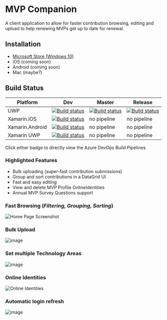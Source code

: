 # MVP Companion 

A client application to allow for faster contribution browsing, editing and upload to help renewing MVPs get up to date for renewal.

## Installation
- [Microsoft Store (Windows 10)](https://www.microsoft.com/store/apps/9NRXNX3WLH77) 
- iOS (coming soon)
- Android (coming soon)
- Mac (maybe?)

## Build Status
| Platform | Dev | Master | Release |
|----------|-----|--------|---------|
| UWP | [![Build status](https://lance.visualstudio.com/MVP%20Companion%20Ops/_apis/build/status/MVP%20Companion%20-%20Dev)](https://lance.visualstudio.com/MVP%20Companion%20Ops/_build/latest?definitionId=8) | [![Build status](https://lance.visualstudio.com/MVP%20Companion%20Ops/_apis/build/status/MVP%20Companion%20UWP%20Master)](https://lance.visualstudio.com/MVP%20Companion%20Ops/_build/latest?definitionId=6) |  [![Build status](https://lance.visualstudio.com/MVP%20Companion%20Ops/_apis/build/status/MVP%20Companion%20UWP%20Release)](https://lance.visualstudio.com/MVP%20Companion%20Ops/_build/latest?definitionId=5) |
| Xamarin.iOS | [![Build status](https://lance.visualstudio.com/MVP%20Companion%20Ops/_apis/build/status/XF%20iOS)](https://lance.visualstudio.com/MVP%20Companion%20Ops/_build/latest?definitionId=7)  |  no pipeline | no pipeline |
| Xamarin.Android | [![Build status](https://lance.visualstudio.com/MVP%20Companion%20Ops/_apis/build/status/XF%20Android)](https://lance.visualstudio.com/MVP%20Companion%20Ops/_build/latest?definitionId=13)  |  no pipeline | no pipeline |
| Xamarin UWP | [![Build status](https://lance.visualstudio.com/MVP%20Companion%20Ops/_apis/build/status/XF%20iOS)](https://lance.visualstudio.com/MVP%20Companion%20Ops/_build/latest?definitionId=7)  |  no pipeline | no pipeline |

Click either badge to directly view the Azure DevOps Build Pipelines

### Highlighted Features
- Bulk uploading (super-fast contribution submissions)
- Group and sort contributions in a DataGrid UI
- Fast and easy editing
- View and delete MVP Profile OnlineIdentities
- Annual MVP Survey Questions support

### Fast Browsing (*Filtering, Grouping, Sorting*)
![Home Page Screenshot](https://user-images.githubusercontent.com/3520532/50461373-06566300-094c-11e9-881b-e449784d610b.png)

### Bulk Upload
![image](https://content.screencast.com/users/lance.mccarthy/folders/Snagit/media/054a5bfe-3d1f-4aec-b4df-1473d662e789/03.09.2018-18.36.GIF)

### Set multiple Technology Areas
![image](https://dvlup.blob.core.windows.net/general-app-files/MVP%20Companion/MutipleTechAreas.gif)

### Online Identities
![Online Identities](https://user-images.githubusercontent.com/3520532/50461434-5a614780-094c-11e9-856c-14fdfc1dd5ac.png)

### Automatic login refresh
![image](https://dvlup.blob.core.windows.net/general-app-files/MVP%20Companion/MVP_Companion_1.7_update.gif)
